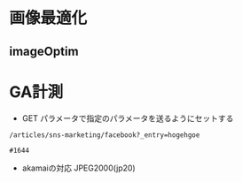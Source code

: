 # 画像最適化
## imageOptim


# GA計測
- GET パラメータで指定のパラメータを送るようにセットする
```
/articles/sns-marketing/facebook?_entry=hogehgoe
```
`#1644`


- akamaiの対応
JPEG2000(jp20)
